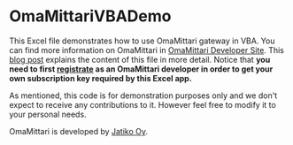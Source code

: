 # OmaMittariVBADemo
This Excel file demonstrates how to use OmaMittari gateway in VBA. You can find more information on OmaMittari in <a href="https://kehitys.omamittari.fi/">OmaMittari Developer Site</a>. This <a href="https://kehitys.omamittari.fi/blog/viesti4">blog post</a> explains the content of this file in more detail. Notice that <b>you need to first <a href="https://kehitys.omamittari.fi/signup/">registrate</a> as an OmaMittari developer in order to get your own subscription key required by this Excel app.</b>
<p></p>
As mentioned, this code is for demonstration purposes only and we don't expect to receive any contributions to it. However feel free to modify it to your personal needs.
<p></p>
OmaMittari is developed by <a href="http://www.jatiko.fi">Jatiko Oy</a>.
